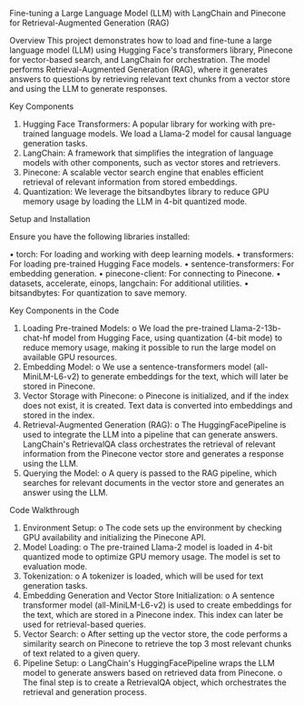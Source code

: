 Fine-tuning a Large Language Model (LLM) with LangChain and Pinecone for Retrieval-Augmented Generation (RAG)

Overview
This project demonstrates how to load and fine-tune a large language model (LLM) using Hugging Face's transformers library, Pinecone for vector-based search, and LangChain for orchestration. The model performs Retrieval-Augmented Generation (RAG), where it generates answers to questions by retrieving relevant text chunks from a vector store and using the LLM to generate responses.

Key Components
1.	Hugging Face Transformers: A popular library for working with pre-trained language models. We load a Llama-2 model for causal language generation tasks.
2.	LangChain: A framework that simplifies the integration of language models with other components, such as vector stores and retrievers.
3.	Pinecone: A scalable vector search engine that enables efficient retrieval of relevant information from stored embeddings.
4.	Quantization: We leverage the bitsandbytes library to reduce GPU memory usage by loading the LLM in 4-bit quantized mode.

Setup and Installation

Ensure you have the following libraries installed:

•	torch: For loading and working with deep learning models.
•	transformers: For loading pre-trained Hugging Face models.
•	sentence-transformers: For embedding generation.
•	pinecone-client: For connecting to Pinecone.
•	datasets, accelerate, einops, langchain: For additional utilities.
•	bitsandbytes: For quantization to save memory.

Key Components in the Code
1.	Loading Pre-trained Models:
o	We load the pre-trained Llama-2-13b-chat-hf model from Hugging Face, using quantization (4-bit mode) to reduce memory usage, making it possible to run the large model on available GPU resources.
2.	Embedding Model:
o	We use a sentence-transformers model (all-MiniLM-L6-v2) to generate embeddings for the text, which will later be stored in Pinecone.
3.	Vector Storage with Pinecone:
o	Pinecone is initialized, and if the index does not exist, it is created. Text data is converted into embeddings and stored in the index.
4.	Retrieval-Augmented Generation (RAG):
o	The HuggingFacePipeline is used to integrate the LLM into a pipeline that can generate answers. LangChain's RetrievalQA class orchestrates the retrieval of relevant information from the Pinecone vector store and generates a response using the LLM.
5.	Querying the Model:
o	A query is passed to the RAG pipeline, which searches for relevant documents in the vector store and generates an answer using the LLM.


Code Walkthrough
1.	Environment Setup:
o	The code sets up the environment by checking GPU availability and initializing the Pinecone API.
2.	Model Loading:
o	The pre-trained Llama-2 model is loaded in 4-bit quantized mode to optimize GPU memory usage. The model is set to evaluation mode.
3.	Tokenization:
o	A tokenizer is loaded, which will be used for text generation tasks.
4.	Embedding Generation and Vector Store Initialization:
o	A sentence transformer model (all-MiniLM-L6-v2) is used to create embeddings for the text, which are stored in a Pinecone index. This index can later be used for retrieval-based queries.
5.	Vector Search:
o	After setting up the vector store, the code performs a similarity search on Pinecone to retrieve the top 3 most relevant chunks of text related to a given query.
6.	Pipeline Setup:
o	LangChain's HuggingFacePipeline wraps the LLM model to generate answers based on retrieved data from Pinecone.
o	The final step is to create a RetrievalQA object, which orchestrates the retrieval and generation process.
